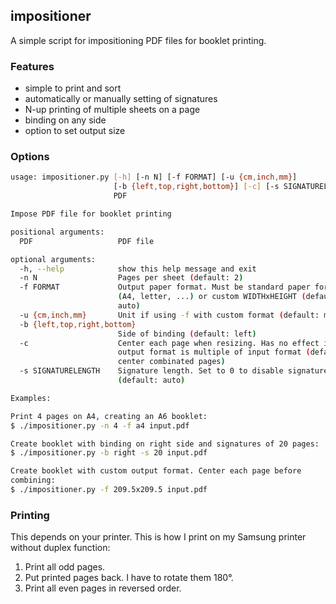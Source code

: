 ## impositioner

A simple script for impositioning PDF files for booklet printing.

### Features

- simple to print and sort
- automatically or manually setting of signatures
- N-up printing of multiple sheets on a page
- binding on any side
- option to set output size

### Options

```sh
usage: impositioner.py [-h] [-n N] [-f FORMAT] [-u {cm,inch,mm}]
                       [-b {left,top,right,bottom}] [-c] [-s SIGNATURELENGTH]
                       PDF

Impose PDF file for booklet printing

positional arguments:
  PDF                   PDF file

optional arguments:
  -h, --help            show this help message and exit
  -n N                  Pages per sheet (default: 2)
  -f FORMAT             Output paper format. Must be standard paper format
                        (A4, letter, ...) or custom WIDTHxHEIGHT (default:
                        auto)
  -u {cm,inch,mm}       Unit if using -f with custom format (default: mm)
  -b {left,top,right,bottom}
                        Side of binding (default: left)
  -c                    Center each page when resizing. Has no effect if
                        output format is multiple of input format (default:
                        center combinated pages)
  -s SIGNATURELENGTH    Signature length. Set to 0 to disable signatures
                        (default: auto)

Examples:

Print 4 pages on A4, creating an A6 booklet:
$ ./impositioner.py -n 4 -f a4 input.pdf

Create booklet with binding on right side and signatures of 20 pages:
$ ./impositioner.py -b right -s 20 input.pdf

Create booklet with custom output format. Center each page before
combining:
$ ./impositioner.py -f 209.5x209.5 input.pdf
```


### Printing

This depends on your printer. This is how I print on my Samsung printer without
duplex function:

1. Print all odd pages.
2. Put printed pages back. I have to rotate them 180°.
3. Print all even pages in reversed order.
